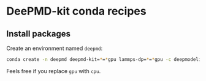 # DeePMD-kit conda recipes

## Install packages

Create an environment named `deepmd`:
```sh
conda create -n deepmd deepmd-kit=*=*gpu lammps-dp=*=*gpu -c deepmodeling
```

Feels free if you replace `gpu` with `cpu`.

